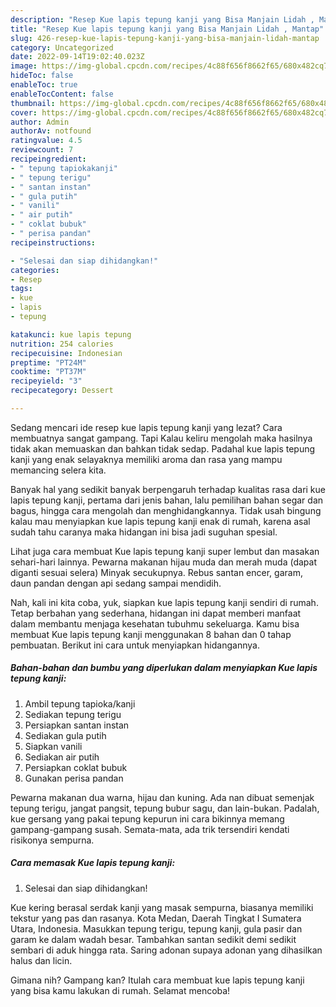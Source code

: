 ```yaml
---
description: "Resep Kue lapis tepung kanji yang Bisa Manjain Lidah , Mantap"
title: "Resep Kue lapis tepung kanji yang Bisa Manjain Lidah , Mantap"
slug: 426-resep-kue-lapis-tepung-kanji-yang-bisa-manjain-lidah-mantap
category: Uncategorized
date: 2022-09-14T19:02:40.023Z
image: https://img-global.cpcdn.com/recipes/4c88f656f8662f65/680x482cq70/kue-lapis-tepung-kanji-foto-resep-utama.jpg
hideToc: false
enableToc: true
enableTocContent: false
thumbnail: https://img-global.cpcdn.com/recipes/4c88f656f8662f65/680x482cq70/kue-lapis-tepung-kanji-foto-resep-utama.jpg
cover: https://img-global.cpcdn.com/recipes/4c88f656f8662f65/680x482cq70/kue-lapis-tepung-kanji-foto-resep-utama.jpg
author: Admin
authorAv: notfound
ratingvalue: 4.5
reviewcount: 7
recipeingredient:
- " tepung tapiokakanji"
- " tepung terigu"
- " santan instan"
- " gula putih"
- " vanili"
- " air putih"
- " coklat bubuk"
- " perisa pandan"
recipeinstructions:

- "Selesai dan siap dihidangkan!"
categories:
- Resep
tags:
- kue
- lapis
- tepung

katakunci: kue lapis tepung 
nutrition: 254 calories
recipecuisine: Indonesian
preptime: "PT24M"
cooktime: "PT37M"
recipeyield: "3"
recipecategory: Dessert

---
```



Sedang mencari ide resep kue lapis tepung kanji yang lezat? Cara membuatnya sangat gampang. Tapi Kalau keliru mengolah maka hasilnya tidak akan memuaskan dan bahkan tidak sedap. Padahal kue lapis tepung kanji yang enak selayaknya memiliki aroma dan rasa yang mampu memancing selera kita.


Banyak hal yang sedikit banyak berpengaruh terhadap kualitas rasa dari kue lapis tepung kanji, pertama dari jenis bahan, lalu pemilihan bahan segar dan bagus, hingga cara mengolah dan menghidangkannya. Tidak usah bingung kalau mau menyiapkan kue lapis tepung kanji enak di rumah, karena asal sudah tahu caranya maka hidangan ini bisa jadi suguhan spesial.

Lihat juga cara membuat Kue lapis tepung kanji super lembut dan masakan sehari-hari lainnya. Pewarna makanan hijau muda dan merah muda (dapat diganti sesuai selera) Minyak secukupnya. Rebus santan encer, garam, daun pandan dengan api sedang sampai mendidih.


Nah, kali ini kita coba, yuk, siapkan kue lapis tepung kanji sendiri di rumah. Tetap berbahan yang sederhana, hidangan ini dapat memberi manfaat dalam membantu menjaga kesehatan tubuhmu sekeluarga. Kamu bisa membuat Kue lapis tepung kanji menggunakan 8 bahan dan 0 tahap pembuatan. Berikut ini cara untuk menyiapkan hidangannya.

<!--inarticleads1-->

##### Bahan-bahan dan bumbu yang diperlukan dalam menyiapkan Kue lapis tepung kanji:

1. Ambil  tepung tapioka/kanji
1. Sediakan  tepung terigu
1. Persiapkan  santan instan
1. Sediakan  gula putih
1. Siapkan  vanili
1. Sediakan  air putih
1. Persiapkan  coklat bubuk
1. Gunakan  perisa pandan


Pewarna makanan dua warna, hijau dan kuning. Ada nan dibuat semenjak tepung terigu, jangat pangsit, tepung bubur sagu, dan lain-bukan. Padalah, kue gersang yang pakai tepung kepurun ini cara bikinnya memang gampang-gampang susah. Semata-mata, ada trik tersendiri kendati risikonya sempurna. 

<!--inarticleads2-->

##### Cara memasak Kue lapis tepung kanji:


1. Selesai dan siap dihidangkan!

Kue kering berasal serdak kanji yang masak sempurna, biasanya memiliki tekstur yang pas dan rasanya. Kota Medan, Daerah Tingkat I Sumatera Utara, Indonesia. Masukkan tepung terigu, tepung kanji, gula pasir dan garam ke dalam wadah besar. Tambahkan santan sedikit demi sedikit sembari di aduk hingga rata. Saring adonan supaya adonan yang dihasilkan halus dan licin. 

Gimana nih? Gampang kan? Itulah cara membuat kue lapis tepung kanji yang bisa kamu lakukan di rumah. Selamat mencoba!

